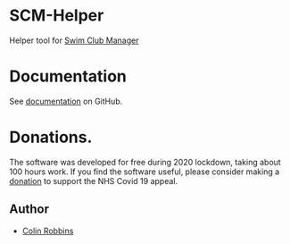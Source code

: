 # SCM-Helper
Helper tool for [Swim Club Manager](https://www.swimclubmanager.co.uk/)
# Documentation
See [documentation](https://github.com/ColinRobbins/scm-helper/wiki) on GitHub.
# Donations.
The software was developed for free during 2020 lockdown, taking about 100 hours work.  If you find the software useful, please consider making a [donation](https://uk.virginmoneygiving.com/ColinRobbins) to support the NHS Covid 19 appeal.
## Author
* [Colin Robbins](https://github.com/ColinRobbins)

